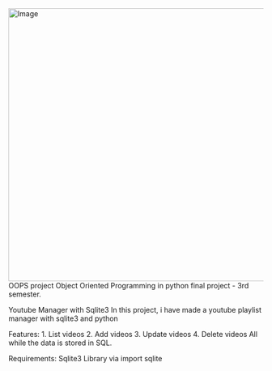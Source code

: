 <img width="1469" height="539" alt="Image" src="https://github.com/user-attachments/assets/b1ac435d-27bd-4f34-9eb1-fdaeaf122a61" />
OOPS project
Object Oriented Programming in python final project - 3rd semester.

Youtube Manager with Sqlite3
In this project, i have made a youtube playlist manager with sqlite3 and python

Features: 1. List videos 2. Add videos 3. Update videos 4. Delete videos
All while the data is stored in SQL.

Requirements:
Sqlite3 Library via import sqlite
